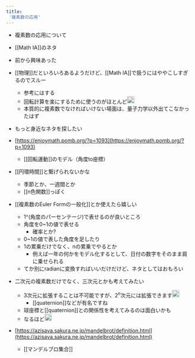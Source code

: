 ```yaml
---
title:
 '複素数の応用'
---
```


- 複素数の応用について
- [[Math IA]]のネタ
- 前から興味あった
- [[物理]]だといろいろあるようだけど、[[Math IA]]で扱うにはややこしすぎるのでスルー
    - 参考にはする
    - 回転計算を楽にするために使うのがほとんど<img src='https://scrapbox.io/api/pages/blu3mo-public/takker/icon' alt='takker.icon' height="19.5"/>
    - 本質的に複素数でなければいけない場面は、量子力学以外出てこなかったはず
- もっと身近なネタを探したい

- [https://enjoymath.pomb.org/?p=1093](https://enjoymath.pomb.org/?p=1093)
    - [[回転運動]]のモデル（角度to座標）
- [[円環時間]]と繋げられないかな
    - 季節とか、一週間とか
    - [[n色関数]]っぽく
- [[複素数のEuler Formの一般化]]とか使えたら嬉しい
    - 1^(角度のパーセンテージ)で表せるのが良いところ
    - 角度を0~1の値で表せる
        - 確率とか?
    - 0~1の値で表した角度を足したり
    - 1の累乗だけでなく、nの累乗でやるとか
        - 例えば一年の何かをモデル化するとして、日付の数字をそのまま肩に乗せられる
    - てか別にradianに変換すればいいだけだけど、ネタとしてはおもろい
- 二次元の複素数だけでなく、三次元とかも考えてみたい
    - 3次元に拡張することは不可能ですが、$2^n$次元には拡張できます<img src='https://scrapbox.io/api/pages/blu3mo-public/takker/icon' alt='takker.icon' height="19.5"/>
        - [[quaternion]]などが有名ですね
    - 球座標と[[quaternion]]との関係性を考えてみるのは面白いかも
    - なるほど<img src='https://scrapbox.io/api/pages/blu3mo-public/blu3mo/icon' alt='blu3mo.icon' height="19.5"/>

- [https://azisava.sakura.ne.jp/mandelbrot/definition.html](https://azisava.sakura.ne.jp/mandelbrot/definition.html)
    - [[マンデルブロ集合]]
